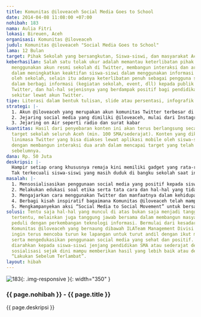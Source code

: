 ```yaml
---
title: Komunitas @iloveaceh Social Media Goes to School
date: 2014-04-08 11:08:00 +07:00
nohibah: 183
nama: Aulia Fitri
lokasi: Bireuen, Aceh
organisasi: Komunitas @iloveaceh
judul: Komunitas @iloveaceh "Social Media Goes to School"
lama: 12 Bulan
target: Pihak Sekolah yang bersangkutan, Siswa-siswi, dan masyarakat Aceh secara umum
keberhasilan: Salah satu tolak ukur adalah memantau keterlibatan pihak sekolah dalam
  menggunakan akun resmi sekolah di Twitter, membangun interaksi dan arah komunikasi
  dalam meningkatkan keaktifan siswa-siswi dalam menggunakan informasi yang diberikan
  oleh sekolah, selain itu adanya keterlibatan penuh sebagai pengguna social media
  dalam berbagi informasi (kegiatan sekolah, event, dll) kepada publik lewat akun
  Twitter, dan hal-hal sejenisnya yang berdampak positif bagi pendidikan dan masyarakat
  sekitar lewat akun Twitter.
tipe: Literasi dalam bentuk tulisan, slide atau persentasi, infografik dan video.
strategi: |-
  1. Akun @iloveaceh yang merupakan akun komunitas Twitter terbesar di Aceh dengan jumlah followers yang mencapai 43K lebih
  2. Jejaring social media yang dimiliki @iloveaceh, mulai dari Instagram, Path, Blog, Blackberry Messenger, dan lainnya
  3. Jejaring on Air seperti radio dan surat kabar
kuantitas: Hasil dari penyebaran konten ini akan terus berlangsung secara simultan,
  target sekolah seluruh Aceh (min. 100 SMA/sederajat). Konten yang dikirim bisa lewat
  linimasa Twitter yang bisa diakses lewat aplikasi mobile oleh siswa-siswi atau sekolah
  dengan membangun interaksi dua arah dalam mencapai target yang telah disebutkan
  sebelumnya.
dana: Rp. 50 Juta
deskripsi: |-
  Hampir setiap orang khususnya remaja kini memiliki gadget yang rata-rata bisa mengakses berbagai situs social media yang ada seperti layanan Facebook, Twitter, Instagram, Path, dan banyak lainnya. Menurut data StatCounter Global Statistic per Oktober 2013 menyebutkan pengguna social media dunia seperti Facebook (71,62%), diikuti dengan Twitter (7,51%), dan Pinterest (7,48%). Sementara di Indonesia sendiri, pertumbuhan pengguna social media terus meningkat yang diprediksi bakal tumbuh hingga 79,2% dari total penduduk.
  Tak terkecuali siswa-siswi yang masih duduk di bangku sekolah saat ini mulai dari umur 15-18 tahun, mereka juga sudah merasakan kehadiran social media dalam kehidupan sehari-hari. Namun, kebanyakan dari mereka tidak tahu bahwa social media itu sendiri memiliki dampak positif bila bisa memanfaatkan dengan baik dan benar dan juga sebaliknya akan menjadi negatif jika tidak mampu mengetahuinya lebih lanjut. Menilik dari berbagai kasus yang ada, banyak tindak kriminal terjadi akibat penyalahgunaan social media yang berujung terjadinya sejumlah kasus seperti penculikan, pemerkosaan, perdagangan manusia, pencemaran nama baik, penyebaran info atau kabar bohong (HOAX), dan masih banyak lainnya.
masalah: |-
  1. Mensosialisasikan penggunaan social media yang positif kepada siswa-siswi di sekolah dan mengaplikasikannya dalam pendidikan
  2. Melakukan edukasi soal etika serta tata cara dan hal-hal yang tidak baik dilakukan di social media
  3. Mengajarkan cara menggunakan Twitter dan manfaatnya dalam kehidupan sehari-hari
  4. Berbagi kisah inspiratif bagaimana Komunitas @iloveaceh telah mampu menggunakan social media secara positif dalam berbagi informasi
  5. Mengkampanyekan aksi “Social Media to Social Movement” untuk bersama-sama kita #positifkanAceh
solusi: Tentu saja hal-hal yang muncul di atas bukan saja menjadi tanggung jawab pihak-pihak
  tertentu, melainkan juga tanggung jawab bersama dalam membangun masyarakat yang
  peduli dengan perkembangan teknologi informasi. Bermulai dari kesadaran inilah,
  Komunitas @iloveaceh yang bernaung dibawah ILATeam Management Divisi Social Media
  ingin terus mencoba turun ke lapangan untuk turut andil dengan ikut mensosialisasikan
  serta mengedukasikan penggunaan social media yang sehat dan positif. Target pun
  diarahkan kepada siswa-siswi jenjang pendidikan SMA atau sederajat dengan harapan
  sosialisasi sejak dini mampu memberikan hasil yang lebih baik atau dengan kata lain
  “Lakukan Sebelum Terlambat”.
layout: hibah
---
```


![183](/static/img/hibahcms/183.png){: .img-responsive }{: width="350" }

### {{ page.nohibah }} - {{ page.title }}

{{ page.deskripsi }}
